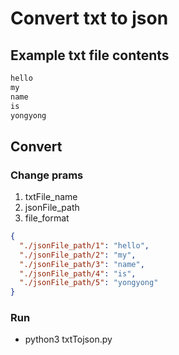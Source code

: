 # Convert txt to json

## Example txt file contents
```txt
hello
my
name
is
yongyong
```

## Convert
### Change prams
1. txtFile_name
2. jsonFile_path
3. file_format

```json
{
  "./jsonFile_path/1": "hello",
  "./jsonFile_path/2": "my",
  "./jsonFile_path/3": "name",
  "./jsonFile_path/4": "is",
  "./jsonFile_path/5": "yongyong"
}
```

### Run
- python3 txtTojson.py
